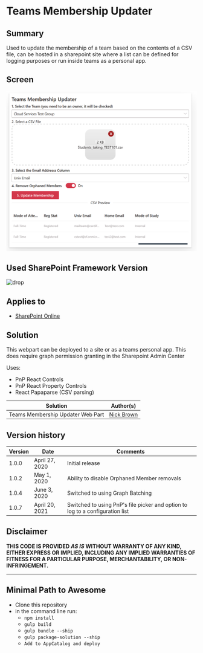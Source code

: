 # Teams Membership Updater

## Summary

Used to update the membership of a team based on the contents of a CSV file, can be hosted in a sharepoint site where a list can be defined for logging purposes or run inside teams as a personal app.

## Screen 

![react-teams-membership-updater](Screenshot-2020-05-01.png "Preview")

## Used SharePoint Framework Version 

![drop](https://img.shields.io/badge/version-1.11.0-green.svg)

## Applies to

* [SharePoint Online](https://docs.microsoft.com/sharepoint/dev/spfx/sharepoint-framework-overview)


## Solution

This webpart can be deployed to a site or as a teams personal app.  This does require graph permission granting in the Sharepoint Admin Center

Uses:

- PnP React Controls
- PnP React Property Controls
- React Papaparse (CSV parsing)

Solution|Author(s)
--------|---------
Teams Membership Updater  Web Part|[Nick Brown](https://github.com/techienickb)

## Version history

Version|Date|Comments
-------|----|--------
1.0.0|April 27, 2020|Initial release
1.0.2|May 1, 2020|Ability to disable Orphaned Member removals
1.0.4|June 3, 2020|Switched to using Graph Batching
1.0.7|April 20, 2021|Switched to using PnP's file picker and option to log to a configuration list


## Disclaimer
**THIS CODE IS PROVIDED *AS IS* WITHOUT WARRANTY OF ANY KIND, EITHER EXPRESS OR IMPLIED, INCLUDING ANY IMPLIED WARRANTIES OF FITNESS FOR A PARTICULAR PURPOSE, MERCHANTABILITY, OR NON-INFRINGEMENT.**

---

## Minimal Path to Awesome

- Clone this repository
- in the command line run:
  - `npm install`
  - `gulp build`
  - `gulp bundle --ship`
  - `gulp package-solution --ship`
  - `Add to AppCatalog and deploy`
